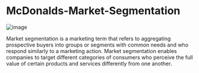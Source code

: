 # McDonalds-Market-Segmentation

![image](https://user-images.githubusercontent.com/58474875/176030235-25134887-2edc-413d-828a-592c60c3d1c2.png)

Market segmentation is a marketing term that refers to aggregating prospective buyers into groups or segments with common needs and who respond similarly to a marketing action. Market segmentation enables companies to target different categories of consumers who perceive the full value of certain products and services differently from one another.
